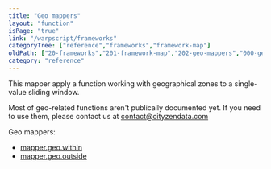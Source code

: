 ```yaml
---
title: "Geo mappers"
layout: "function"
isPage: "true"
link: "/warpscript/frameworks"
categoryTree: ["reference","frameworks","framework-map"]
oldPath: ["20-frameworks","201-framework-map","202-geo-mappers","000-geo-mappers.html.md"]
category: "reference"
---
```



This mapper apply a function working with geographical zones to a single-value sliding window.
 

Most of geo-related functions aren't publically documented yet. If you need
to use them, please contact us at [contact@cityzendata.com](mailto:contact@cityzendata.com)

Geo mappers:

* [mapper.geo.within](mapper_geo_within)
* [mapper.geo.outside](mapper_geo_outside)
